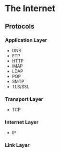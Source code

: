 # The Internet


## Protocols

### Application Layer

* DNS
* FTP
* HTTP
* IMAP
* LDAP
* POP
* SMTP
* TLS/SSL

### Transport Layer

* TCP

### Internet Layer

* IP

### Link Layer
